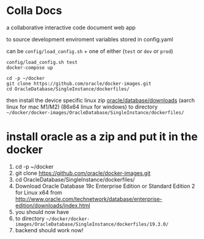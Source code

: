 # Colla Docs

a collaborative interactive code document web app

to source development enviroment variables stored in config.yaml

can be `config/load_config.sh` + one of either (`test` or `dev` or `prod`)

```commandline
config/load_config.sh test
docker-compose up
```

```commandline
cd -p ~/docker
git clone https://github.com/oracle/docker-images.git
cd OracleDatabase/SingleInstance/dockerfiles/
```

then install the device specific linux zip 
[oracle/database/downloads](https://www.oracle.com/database/technologies/oracle-database-software-downloads.html#db_free) 
(aarch linux for mac M1/M2) (86x64 linux for windows)
to directory `~/docker/docker-images/OracleDatabase/SingleInstance/dockerfiles/`

# install oracle as a zip and put it in the docker
1. cd -p ~/docker
2. git clone https://github.com/oracle/docker-images.git
3. cd OracleDatabase/SingleInstance/dockerfiles/
4. Download Oracle Database 19c Enterprise Edition or Standard Edition 2 for Linux x64 from http://www.oracle.com/technetwork/database/enterprise-edition/downloads/index.html
5. you should now have
5. to directory `~/docker/docker-images/OracleDatabase/SingleInstance/dockerfiles/19.3.0/`
6. backend should work now!
